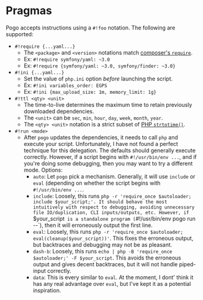 # Pragmas

Pogo accepts instructions using a `#!foo` notation. The following are supported:

* `#!require {...yaml...}`
    * The `<package>` and `<version>` notations match [composer's `require`](https://getcomposer.org/doc/04-schema.md#require).
    * Ex: `#!require symfony/yaml: ~3.0`
    * Ex: `#!require {symfony/yaml: ~3.0, symfony/finder: ~3.0}`
* `#!ini {...yaml...}`
    * Set the value of `php.ini` option *before* launching the script.
    * Ex: `#!ini variables_order: EGPS`
    * Ex: `#!ini {max_upload_size: 1m, memory_limit: 1g}`
* `#!ttl <qty> <unit>`
    * The time-to-live determines the maximum time to retain previously downloaded dependencies.
    * The `<unit>` can be `sec`, `min`, `hour`, `day`, `week`, `month`, `year`.
    * The `<qty> <unit>` notation is a strict subset of [PHP `strtotime()`](php.net/strtotime).
* `#!run <mode>`
    * After `pogo` updates the dependencies, it needs to call `php` and execute your script. Unfortunately, I have not found
      a perfect technique for this delegation. The defaults should generally execute correctly. However, if a script begins
      with `#!/usr/bin/env ...`, and if you're doing some debugging, then you may want to try a different mode. Options:
        * `auto`: Let `pogo` pick a mechanism. Generally, it will use `include` or `eval` (depending on whether the
          script begins with `#!/usr/bin/env ...`.
        * `include`: Loosely, this runs `php -r 'require_once $autoloader; include $your_script;'. It should behave the
          most intuitively with respect to debugging, avoiding unnecessary file IO/duplication, CLI inputs/outputs, etc.
          However, if `$your_script` is a standalone program (`#!/usr/bin/env pogo run --`), then it will erroneously output
          the first line.
        * `eval`: Loosely, this runs `php -r 'require_once $autoloader; eval(cleanup($your_script))'`. This fixes the
          erroneous output, but backtraces and debugging may not be as pleasant.
        * `dash-b`: Loosely, this runs `echo | php -B 'require_once $autoloader;' -F $your_script`. This avoids the
          erroneous output and gives decent backtraces, but it will not handle piped-input correctly.
        * `data`: This is every similar to `eval`. At the moment, I dont' think it has any real advantage over `eval`,
          but I've kept it as a potential inspiration.
